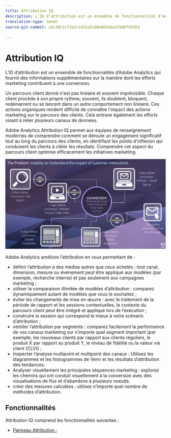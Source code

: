 ```yaml
---
title: Attribution IQ
description: L’ID d’attribution est un ensemble de fonctionnalités d’Adobe Analytics qui fournit des informations supplémentaires sur la manière dont les efforts marketing contribuent à une conversion.
translation-type: tm+mt
source-git-commit: a2c38c2cf3a2c1451e2c60e003ebe1fa9bfd145d

---
```



# Attribution IQ

L’ID d’attribution est un ensemble de fonctionnalités d’Adobe Analytics qui fournit des informations supplémentaires sur la manière dont les efforts marketing contribuent à une conversion.

Un parcours client donné n'est pas linéaire et souvent imprévisible. Chaque client procède à son propre rythme; souvent, ils doublent, bloquent, redémarrent ou se lancent dans un autre comportement non linéaire. Ces actions organiques rendent difficile de connaître l'impact des actions marketing sur le parcours des clients. Cela entrave également les efforts visant à relier plusieurs canaux de données.

Adobe Analytics Attribution IQ permet aux équipes de renseignement modernes de comprendre comment se déroule un engagement significatif tout au long du parcours des clients, en identifiant les points d’inflexion qui conduisent les clients à cibler les résultats. Comprendre cet aspect du parcours client optimise efficacement les initiatives marketing.

![Problème de QI d’attribution](c-panels/attribution/assets/attribution_iq_problem.png)

Adobe Analytics améliore l’attribution en vous permettant de :

* définir l’attribution à des médias autres que ceux achetés : tout canal, dimension, mesure ou événement peut être appliqué aux modèles (par exemple, recherche interne) et pas seulement aux campagnes marketing ;
* utiliser la comparaison illimitée de modèles d’attribution : comparez dynamiquement autant de modèles que vous le souhaitez ;
* éviter les changements de mise en œuvre : avec le traitement de la période de rapport et les sessions contextuelles, le contexte du parcours client peut être intégré et appliqué lors de l’exécution ;
* construire la session qui correspond le mieux à votre scénario d’attribution ;
* ventiler l’attribution par segments : comparez facilement la performance de vos canaux marketing sur n’importe quel segment important (par exemple, les nouveaux clients par rapport aux clients réguliers, le produit X par rapport au produit Y, le niveau de fidélité ou la valeur vie client (CLV)) ;
* Inspecter l’analyse multipoint et multipoint des canaux : Utilisez les diagrammes et les histogrammes de Venn et les résultats d’attribution des tendances.
* Analyser visuellement les principales séquences marketing : explorez les chemins qui ont conduit visuellement à la conversion avec des visualisations de flux et d’abandons à plusieurs noeuds.
* créer des mesures calculées : utilisez n’importe quel nombre de méthodes d’attribution.

## Fonctionnalités

Attribution IQ comprend les fonctionnalités suivantes :

* [Panneau Attribution :](c-panels/attribution/attribution.md)
